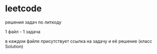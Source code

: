 # leetcode
решения задач по литкоду

1 файл - 1 задача

в каждом файле присутствует ссылка на задачу и её решение (класс Solution)
